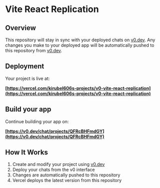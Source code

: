 # Vite React Replication

## Overview

This repository will stay in sync with your deployed chats on [v0.dev](https://v0.dev).
Any changes you make to your deployed app will be automatically pushed to this repository from [v0.dev](https://v0.dev).

## Deployment

Your project is live at:

**[https://vercel.com/kirubel606s-projects/v0-vite-react-replication](https://vercel.com/kirubel606s-projects/v0-vite-react-replication)**

## Build your app

Continue building your app on:

**[https://v0.dev/chat/projects/QFRcBHFmdGY](https://v0.dev/chat/projects/QFRcBHFmdGY)**

## How It Works

1. Create and modify your project using [v0.dev](https://v0.dev)
2. Deploy your chats from the v0 interface
3. Changes are automatically pushed to this repository
4. Vercel deploys the latest version from this repository
